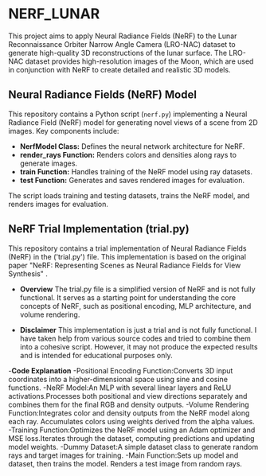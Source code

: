 # NERF_LUNAR
This project aims to apply Neural Radiance Fields (NeRF) to the Lunar Reconnaissance Orbiter Narrow Angle Camera (LRO-NAC) dataset to generate high-quality 3D reconstructions of the lunar surface. The LRO-NAC dataset provides high-resolution images of the Moon, which are used in conjunction with NeRF to create detailed and realistic 3D models.

## Neural Radiance Fields (NeRF) Model

This repository contains a Python script (`nerf.py`) implementing a Neural Radiance Field (NeRF) model for generating novel views of a scene from 2D images. Key components include:

- **NerfModel Class:** Defines the neural network architecture for NeRF.
- **render_rays Function:** Renders colors and densities along rays to generate images.
- **train Function:** Handles training of the NeRF model using ray datasets.
- **test Function:** Generates and saves rendered images for evaluation.

The script loads training and testing datasets, trains the NeRF model, and renders images for evaluation.



## NeRF Trial Implementation (trial.py)

This repository contains a trial implementation of Neural Radiance Fields (NeRF) in the ('trial.py') file. This implementation is based on the original paper "NeRF: Representing Scenes as Neural Radiance Fields for View Synthesis" .
- **Overview**
The trial.py file is a simplified version of NeRF and is not fully functional. It serves as a starting point for understanding the core concepts of NeRF, such as positional encoding, MLP architecture, and volume rendering.

- **Disclaimer**
This implementation is just a trial and is not fully functional. I have taken help from various source codes and tried to combine them into a cohesive script. However, it may not produce the expected results and is intended for educational purposes only.

-**Code Explanation**
-Positional Encoding Function:Converts 3D input coordinates into a higher-dimensional space using sine and cosine functions.
-NeRF Model:An MLP with several linear layers and ReLU activations.Processes both positional and view directions separately and combines them for the final RGB and density outputs.
-Volume Rendering Function:Integrates color and density outputs from the NeRF model along each ray. Accumulates colors using weights derived from the alpha values.
-Training Function:Optimizes the NeRF model using an Adam optimizer and MSE loss.Iterates through the dataset, computing predictions and updating model weights.
-Dummy Dataset:A simple dataset class to generate random rays and target images for training.
-Main Function:Sets up model and dataset, then trains the model. Renders a test image from random rays.

